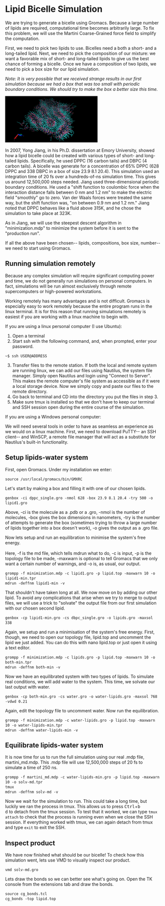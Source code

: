 # Lipid Bicelle Simulation

We are trying to generate a bicelle using Gromacs. Because a large number of
lipids are required, computational time becomes arbitrarily large. To fix this
problem, we will use the Martini Coarse-Grained force field to simplify the
computation.

First, we need to pick two lipids to use. Bicelles need a both a short- and a
long-tailed lipid. Next, we need to pick the composition of our mixture: we want
a favorable mix of short- and long-tailed lipids to give us the best chance of
forming a bicelle. Once we have a composition of two lipids, we need to pick a
box size for our lipid simulation.

*Note: It is very possible that we received strange results in our first
simulation because we had a box that was too small with periodic boundary
conditions. We should try to make the box a better size this time.*

<img src ="/images/lipid-md2.png" alt = "Lipid Image" style="width:300px;height:150px;">

In 2007, Yong Jiang, in his Ph.D. dissertation at Emory University, showed how a
lipid bicelle could be created with various types of short- and long-tailed
lipids. Specifically, he used DPPC (16 carbon tails) and DBPC (4 carbon tails).
A bicelle was generate for a concentration of 65% DPPC (628 DPPC and 338 DBPC
in a box of size 23.9 8.1 20.4). This simulation used an integration time of 20
fs over a hundreds-of-ns simulation time. This gives us around 12,500,000
steps needed. Jiang used three-dimensional periodic boundary conditions. He used
a "shift function to coulombic force when the interaction distance falls between
0 nm and 1.2 nm" to make the electric field "smoothly" go to zero. Van der Waals
forces were treated the same way, but the shift function was, "on between 0.9 nm
and 1.2 nm." Jiang noted that DPPC behaves like a fluid above 315K, and he
chose the simulation to take place at 323K.

As in Jiang, we will use the steepest descent algorithm in "minimization.mdp" to
minimize the system before it is sent to the "production run".


If all the above have been chosen-- lipids, compositions, box size,
number-- we need to start using Gromacs.

## Running simulation remotely

Because any complex simulation will require significant computing power and time,
we do not generally run simulations on personal computers. In fact, simulations
will be run almost exclusively through remote supercomputers or high-powered
workstations.

Working remotely has many advantages and is not difficult. Gromacs is
especially easy to work remotely because the entire program runs in the linux
terminal. It is for this reason that running simulations remotely is easiest if
you are working with a linux machine to begin with.

If you are using a linux personal computer (I use Ubuntu):

1. Open a terminal
2. Start ssh with the following command, and, when prompted, enter your password.
```
~$ ssh USER@ADDRESS
```
3. Transfer files to the remote station. If both the local and remote system are
running linux, we can add our files using Nautilus, the system file manager.
Simply open Nautilus and login using "Connect to Server". This makes the remote
computer's file system as accessible as if it were a local storage device. Now
we simply copy and paste our files to the remote directory.
4. Go back to terminal and CD into the directory you put the files in step 3.
5. Make sure tmux is installed so that we don't have to keep our terminal and
SSH session open during the entire course of the simulation.

If you are using a Windows personal computer:

We will need several tools in order to have as seamless an experience as we would
on a linux machine. First, we need to download PuTTY-- an SSH client-- and WinSCP,
a remote file manager that will act as a substitute for Nautilus's built-in
functionality.

## Setup lipids-water system

First, open Gromacs. Under my installation we enter:
```
source /usr/local/gromacs/bin/GMXRC
```

Let's start by making a box and filling it with one of our chosen lipids.
```
genbox -ci dppc_single.gro -nmol 628 -box 23.9 8.1 20.4 -try 500 -o lipid1.gro
```
Above, -ci is the molecule as a .pdb or a .gro, -nmol is the number of
molecules, -box gives
the box dimensions in nanometers, -try is the number of attempts to
generate the box (sometimes trying to throw a large number of lipids
together into a box doesn't work), -o gives the output as a .gro file.


Now lets setup and run an equilibration to minimise the system's free
energy. <br><br> Here, -f is the md file, which tells mdrun what to do, -c is
input, -p is the topology file to be made, -maxwarn is optional to tell
Gromacs that we only want a certain number of warnings, and -o is, as
usual, our output.
```
grompp -f minimization.mdp -c lipid1.gro -p lipid.top -maxwarn 10 -o lipid1-min.tpr
mdrun -deffnm lipid1-min -v
```

That shouldn't have taken long at all. We now move on by adding our other lipid.
To avoid any complications that arise when we try to merge to output files, we
will use a trick to "solvate" the output file from our first simulation with our
chosen second lipid.
```
genbox -cp lipid1-min.gro -cs dbpc_single.gro -o lipids.gro -maxsol 338
```

Again, we setup and run a minimisation of the system's free energy. First,
though, we need to open our topology file, lipid.top and uncomment the lipid
we just added. You can do this with nano lipid.top or just open it using a text
editor.
```
grompp -f minimization.mdp -c lipids.gro -p lipid.top -maxwarn 10 -o both-min.tpr
mdrun -deffnm both-min -v
```

Now we have an equilibrated system with two types of lipids. To simulate real
conditions, we will add water to the system. This time, we solvate our last
output with water.
```
genbox -cp both-min.gro -cs water.gro -o water-lipids.gro -maxsol 768 -vdwd 0.21
```

Again, edit the topology file to uncomment water. Now run the equilibration.
```
grompp -f minimization.mdp -c water-lipids.gro -p lipid.top -maxwarn 10 -o water-lipids-min.tpr
mdrun -deffnm water-lipids-min -v
```

## Equilibrate lipids-water system

It is now time for us to run the full simulation using our real .mdp file, martini_md.mdp. This .mdp file will use 12,500,000 steps of 20 fs to simulate a time
of 250 ns.
```
grompp -f martini_md.mdp -c water-lipids-min.gro -p lipid.top -maxwarn 10 -o solv-md.tpr
tmux
mdrun -deffnm solv-md -v
```
Now we wait for the simulation to run. This could take a long time, but
luckily we ran the process in tmux. This allows us to press <kbd>Ctrl</kbd>+<kbd>b</kbd>  
<kbd>d</kbd> to detach from the tmux session. To test that it worked, we can
type `tmux attach` to check that the process is running even when we close the
SSH session. If everything worked with tmux, we can again detach from tmux and
type `exit` to exit the SSH.

## Inspect product

We have now finished what should be our bicelle! To check how this simulation
went, lets use VMD to visually inspect our product.
```
vmd solv-md.gro
```

Lets draw the bonds so we can better see what's going on. Open the TK console
from the extensions tab and draw the bonds.
```
source cg_bonds.tcl
cg_bonds -top lipid.top
```
